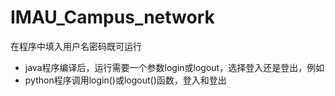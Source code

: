 # IMAU_Campus_network

在程序中填入用户名密码既可运行

- java程序编译后，运行需要一个参数login或logout，选择登入还是登出，例如
- python程序调用login()或logout()函数，登入和登出

